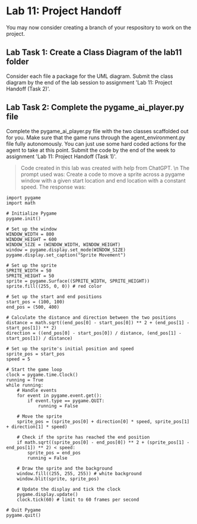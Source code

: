 # Lab 11: Project Handoff
You may now consider creating a branch of your respository to work on the project. 


## Lab Task 1: Create a Class Diagram of the lab11 folder
Consider each file a package for the UML diagram.
Submit the class diagram by the end of the lab session to assignment 'Lab 11: Project Handoff (Task 2)'.

## Lab Task 2: Complete the pygame_ai_player.py file
Complete the pygame_ai_player.py file with the two classes scaffolded out for you.
Make sure that the game runs through the agent_environment.py file fully autonomously.
You can just use some hard coded actions for the agent to take at this point. 
Submit the code by the end of the week to assignment 'Lab 11: Project Handoff (Task 1)'.

> Code created in this lab was created with help from ChatGPT. \n
> The prompt used was: 
>     Create a code to move a sprite across a pygame window with a given start location and end location with a constant speed. 
> The response was: 
```
import pygame
import math

# Initialize Pygame
pygame.init()

# Set up the window
WINDOW_WIDTH = 800
WINDOW_HEIGHT = 600
WINDOW_SIZE = (WINDOW_WIDTH, WINDOW_HEIGHT)
window = pygame.display.set_mode(WINDOW_SIZE)
pygame.display.set_caption("Sprite Movement")

# Set up the sprite
SPRITE_WIDTH = 50
SPRITE_HEIGHT = 50
sprite = pygame.Surface((SPRITE_WIDTH, SPRITE_HEIGHT))
sprite.fill((255, 0, 0)) # red color

# Set up the start and end positions
start_pos = (100, 100)
end_pos = (500, 400)

# Calculate the distance and direction between the two positions
distance = math.sqrt((end_pos[0] - start_pos[0]) ** 2 + (end_pos[1] - start_pos[1]) ** 2)
direction = ((end_pos[0] - start_pos[0]) / distance, (end_pos[1] - start_pos[1]) / distance)

# Set up the sprite's initial position and speed
sprite_pos = start_pos
speed = 5

# Start the game loop
clock = pygame.time.Clock()
running = True
while running:
    # Handle events
    for event in pygame.event.get():
        if event.type == pygame.QUIT:
            running = False

    # Move the sprite
    sprite_pos = (sprite_pos[0] + direction[0] * speed, sprite_pos[1] + direction[1] * speed)

    # Check if the sprite has reached the end position
    if math.sqrt((sprite_pos[0] - end_pos[0]) ** 2 + (sprite_pos[1] - end_pos[1]) ** 2) < speed:
        sprite_pos = end_pos
        running = False

    # Draw the sprite and the background
    window.fill((255, 255, 255)) # white background
    window.blit(sprite, sprite_pos)

    # Update the display and tick the clock
    pygame.display.update()
    clock.tick(60) # limit to 60 frames per second

# Quit Pygame
pygame.quit()
```
